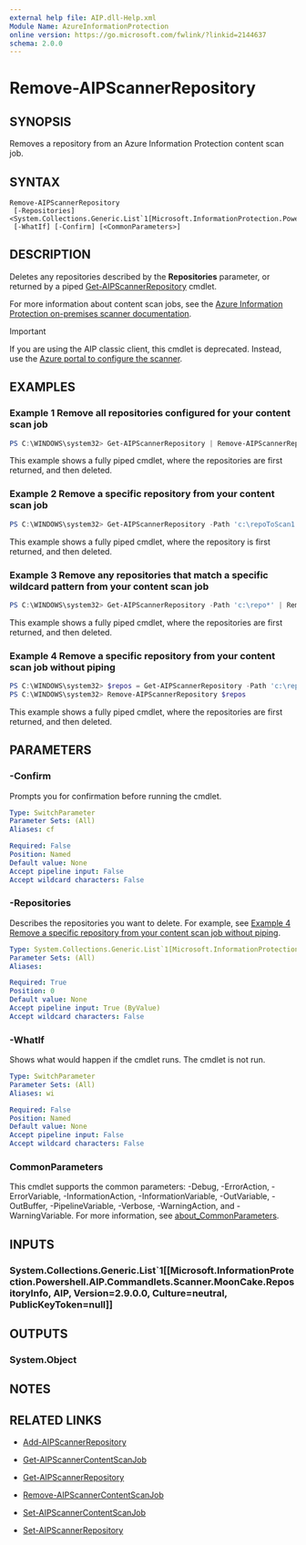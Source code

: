 ```yaml
---
external help file: AIP.dll-Help.xml
Module Name: AzureInformationProtection
online version: https://go.microsoft.com/fwlink/?linkid=2144637
schema: 2.0.0
---
```


# Remove-AIPScannerRepository

## SYNOPSIS
Removes a repository from an Azure Information Protection content scan job.

## SYNTAX

```
Remove-AIPScannerRepository
 [-Repositories] <System.Collections.Generic.List`1[Microsoft.InformationProtection.Powershell.AIP.Commandlets.Scanner.MoonCake.RepositoryInfo]>
 [-WhatIf] [-Confirm] [<CommonParameters>]
```

## DESCRIPTION
Deletes any repositories described by the **Repositories** parameter, or returned by a piped [Get-AIPScannerRepository](Get-AIPScannerRepository.md) cmdlet.

For more information about content scan jobs, see the [Azure Information Protection on-premises scanner documentation](/information-protection/deploy-aip-scanner-configure-install#create-a-content-scan-job).

> [!IMPORTANT]
> If you are using the AIP classic client, this cmdlet is deprecated. Instead, use the [Azure portal to configure the scanner](/information-protection/deploy-aip-scanner-classic).
> 

## EXAMPLES

### Example 1 Remove all repositories configured for your content scan job
```PowerShell
PS C:\WINDOWS\system32> Get-AIPScannerRepository | Remove-AIPScannerRepository
```

This example shows a fully piped cmdlet, where the repositories are first returned, and then deleted.

### Example 2 Remove a specific repository from your content scan job
```PowerShell
PS C:\WINDOWS\system32> Get-AIPScannerRepository -Path 'c:\repoToScan1' | Remove-AIPScannerRepository
```

This example shows a fully piped cmdlet, where the repository is first returned, and then deleted.

### Example 3 Remove any repositories that match a specific wildcard pattern from your content scan job
```PowerShell
PS C:\WINDOWS\system32> Get-AIPScannerRepository -Path 'c:\repo*' | Remove-AIPScannerRepository
```

This example shows a fully piped cmdlet, where the repositories are first returned, and then deleted.

### Example 4 Remove a specific repository from your content scan job without piping
```PowerShell
PS C:\WINDOWS\system32> $repos = Get-AIPScannerRepository -Path 'c:\repoToScan1'
PS C:\WINDOWS\system32> Remove-AIPScannerRepository $repos
```

This example shows a fully piped cmdlet, where the repositories are first returned, and then deleted.

## PARAMETERS

### -Confirm
Prompts you for confirmation before running the cmdlet.

```yaml
Type: SwitchParameter
Parameter Sets: (All)
Aliases: cf

Required: False
Position: Named
Default value: None
Accept pipeline input: False
Accept wildcard characters: False
```

### -Repositories
Describes the repositories you want to delete. For example, see [Example 4 Remove a specific repository from your content scan job without piping](#example-4-remove-a-specific-repository-from-your-content-scan-job-without-piping).

```yaml
Type: System.Collections.Generic.List`1[Microsoft.InformationProtection.Powershell.AIP.Commandlets.Scanner.MoonCake.RepositoryInfo]
Parameter Sets: (All)
Aliases:

Required: True
Position: 0
Default value: None
Accept pipeline input: True (ByValue)
Accept wildcard characters: False
```

### -WhatIf
Shows what would happen if the cmdlet runs.
The cmdlet is not run.

```yaml
Type: SwitchParameter
Parameter Sets: (All)
Aliases: wi

Required: False
Position: Named
Default value: None
Accept pipeline input: False
Accept wildcard characters: False
```

### CommonParameters
This cmdlet supports the common parameters: -Debug, -ErrorAction, -ErrorVariable, -InformationAction, -InformationVariable, -OutVariable, -OutBuffer, -PipelineVariable, -Verbose, -WarningAction, and -WarningVariable. For more information, see [about_CommonParameters](http://go.microsoft.com/fwlink/?LinkID=113216).

## INPUTS

### System.Collections.Generic.List`1[[Microsoft.InformationProtection.Powershell.AIP.Commandlets.Scanner.MoonCake.RepositoryInfo, AIP, Version=2.9.0.0, Culture=neutral, PublicKeyToken=null]]

## OUTPUTS

### System.Object
## NOTES

## RELATED LINKS

- [Add-AIPScannerRepository](Add-AIPScannerRepository.md)

- [Get-AIPScannerContentScanJob](Get-AIPScannerContentScanJob.md)

- [Get-AIPScannerRepository](Get-AIPScannerRepository.md)

- [Remove-AIPScannerContentScanJob](Remove-AIPScannerContentScanJob.md)

- [Set-AIPScannerContentScanJob](Set-AIPScannerContentScanJob.md)

- [Set-AIPScannerRepository](Set-AIPScannerRepository.md)